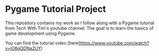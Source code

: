 # Pygame Tutorial Project

This repository contains my work as I follow along with a Pygame tutorial from Tech With Tim's youtube channel. The goal is to learn the basics of game development using Pygame.

You can find the tutorial video [here]https://www.youtube.com/watch?v=jO6qQDNa2UY)